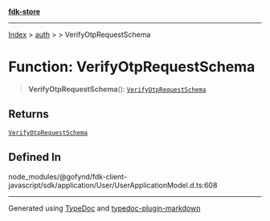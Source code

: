 [**fdk-store**](../../../README.md)
***

[Index](../../../API.md) > [auth](../../README.md) > [<internal>](../README.md) > VerifyOtpRequestSchema

# Function: VerifyOtpRequestSchema

> **VerifyOtpRequestSchema**(): [`VerifyOtpRequestSchema`](../type-aliases/type-alias.VerifyOtpRequestSchema.md)

## Returns

[`VerifyOtpRequestSchema`](../type-aliases/type-alias.VerifyOtpRequestSchema.md)

## Defined In

node\_modules/@gofynd/fdk-client-javascript/sdk/application/User/UserApplicationModel.d.ts:608

***
Generated using [TypeDoc](https://typedoc.org/) and [typedoc-plugin-markdown](https://www.npmjs.com/package/typedoc-plugin-markdown)
